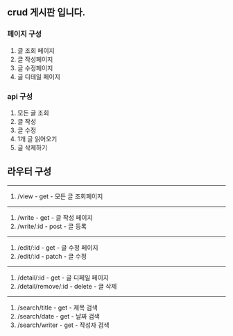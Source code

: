 ## crud 게시판 입니다.

### 페이지 구성

1. 글 조회 페이지
2. 글 작성페이지
3. 글 수정페이지
4. 글 디테일 페이지

### api 구성

1. 모든 글 조회
2. 글 작성
3. 글 수정
4. 1개 글 읽어오기
5. 글 삭제하기

## 라우터 구성

---

1. /view - get - 모든 글 조회페이지
<!-- 2. /view/title - get - 제목순 정렬
2. /view/createdAt - get - 날짜순 정렬
3. /view/writer - get - 작성자순 정렬 -->

---

1. /write - get - 글 작성 페이지
2. /write/:id - post - 글 등록

---

1. /edit/:id - get - 글 수정 페이지
2. /edit/:id - patch - 글 수정

---

1. /detail/:id - get - 글 디페일 페이지
2. /detail/remove/:id - delete - 글 삭제

---

1. /search/title - get - 제목 검색
2. /search/date - get - 날짜 검색
3. /search/writer - get - 작성자 검색
